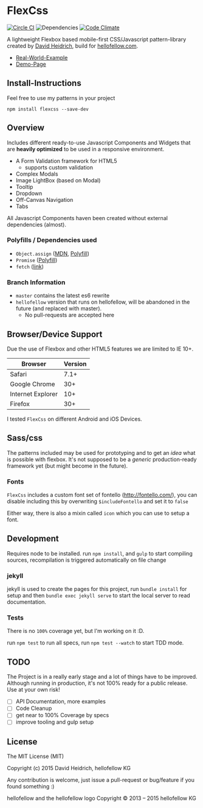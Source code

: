 # FlexCss
[![Circle CI](https://circleci.com/gh/BowlingX/flexcss.svg?style=svg)](https://circleci.com/gh/BowlingX/flexcss)
![Dependencies](https://img.shields.io/david/bowlingx/flexcss.svg)
[![Code Climate](https://codeclimate.com/github/BowlingX/flexcss/badges/gpa.svg)](https://codeclimate.com/github/BowlingX/flexcss)

A lightweight Flexbox based mobile-first CSS/Javascript pattern-library created by [David Heidrich](https://github.com/BowlingX),
build for [hellofellow.com](https://hellofellow.com).

- [Real-World-Example](https://hellofellow.com)
- [Demo-Page](http://bowlingx.github.io/flexcss)

## Install-Instructions

Feel free to use my patterns in your project

`npm install flexcss --save-dev`

## Overview
Includes different ready-to-use Javascript Components and Widgets that are **heavily optimized** to be used in a responsive environment.

- A Form Validation framework for HTML5
  - supports custom validation
- Complex Modals
- Image LightBox (based on Modal)
- Tooltip
- Dropdown
- Off-Canvas Navigation
- Tabs

All Javascript Components haven been created without external dependencies (almost).

### Polyfills / Dependencies used

- `Object.assign` ([MDN](https://developer.mozilla.org/de/docs/Web/JavaScript/Reference/Global_Objects/Object/assign),
    [Polyfill](https://www.npmjs.com/package/object-assign))
- `Promise` ([Polyfill](https://github.com/jakearchibald/es6-promise))
- `fetch` ([link](https://github.com/github/fetch))

### Branch Information
- `master` contains the latest es6 rewrite
- `hellofellow` version that runs on hellofellow, will be abandoned in the future (and replaced with master).
   - No pull-requests are accepted here

## Browser/Device Support

Due the use of Flexbox and other HTML5 features we are limited to IE 10+.

| Browser | Version |
| -------- | ------- |
| Safari | 7.1+ |
| Google Chrome |  30+ |
| Internet Explorer | 10+|
| Firefox | 30+|

I tested `FlexCss` on different Android and iOS Devices.

## Sass/css
The patterns included may be used for prototyping and to get an *idea* what is possible with flexbox.
It's not supposed to be a *generic* production-ready framework yet (but might become in the future).

### Fonts
`FlexCss` includes a custom font set of fontello (http://fontello.com/),
you can disable including this by overwriting `$includeFontello` and set it to `false`

Either way, there is also a mixin called `icon` which you can use to setup a font.

## Development

Requires node to be installed.
run `npm install`, and `gulp` to start compiling sources, recompilation is triggered automatically on file change

### jekyll
jekyll is used to create the pages for this project, run `bundle install`
for setup and then `bundle exec jekyll serve` to start the local server to read documentation.

### Tests
There is no `100%` coverage yet, but I'm working on it :D.

run `npm test` to run all specs, run `npm test --watch` to start TDD mode.


## TODO
The Project is in a really early stage and a lot of things have to be improved.
Although running in production, it's not 100% ready for a public release. Use at your own risk!

- [ ] API Documentation, more examples
- [ ] Code Cleanup
- [ ] get near to 100% Coverage by specs
- [ ] improve tooling and gulp setup

## License
The MIT License (MIT)

Copyright (c) 2015 David Heidrich, hellofellow KG

Any contribution is welcome, just issue a pull-request or bug/feature if you found something :)

hellofellow and the hellofellow logo Copyright © 2013 – 2015 hellofellow KG
